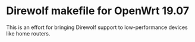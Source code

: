 # Direwolf makefile for OpenWrt 19.07
This is an effort for bringing Direwolf support to low-performance devices like home routers.
